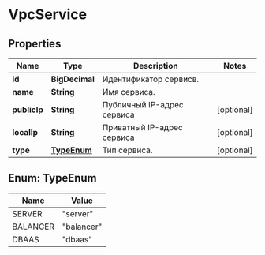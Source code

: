 

# VpcService


## Properties

| Name | Type | Description | Notes |
|------------ | ------------- | ------------- | -------------|
|**id** | **BigDecimal** | Идентификатор сервисв. |  |
|**name** | **String** | Имя сервиса. |  |
|**publicIp** | **String** | Публичный IP-адрес сервиса |  [optional] |
|**localIp** | **String** | Приватный IP-адрес сервиса |  [optional] |
|**type** | [**TypeEnum**](#TypeEnum) | Тип сервиса. |  [optional] |



## Enum: TypeEnum

| Name | Value |
|---- | -----|
| SERVER | &quot;server&quot; |
| BALANCER | &quot;balancer&quot; |
| DBAAS | &quot;dbaas&quot; |



